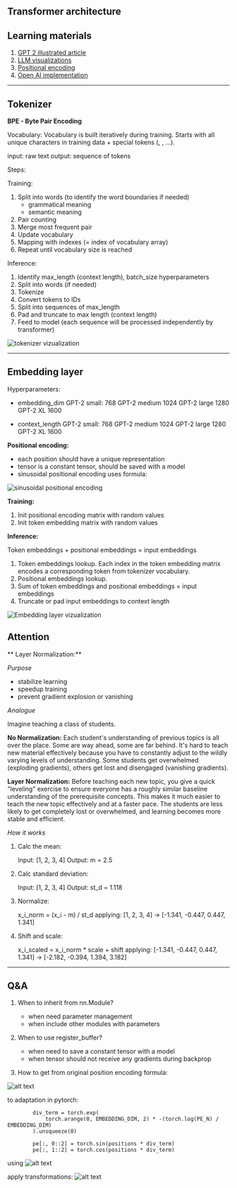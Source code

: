## Transformer architecture

## Learning materials

1. [GPT 2 illustrated article](https://jalammar.github.io/illustrated-gpt2/)
2. [LLM visualizations](https://bbycroft.net/llm)
3. [Positional encoding](https://medium.com/@hunter-j-phillips/positional-encoding-7a93db4109e6)
4. [Open AI implementation](https://github.com/openai/gpt-2)

---

## Tokenizer

**BPE - Byte Pair Encoding**

Vocabulary:
Vocabulary is built iteratively during training.
Starts with all unique characters in training data + special tokens (<unk>, <pad>, <eos> ...).

input: raw text
output: sequence of tokens

Steps:

Training:

1. Split into words (to identify the word boundaries if needed)
   - grammatical meaning
   - semantic meaning
2. Pair counting
3. Merge most frequent pair
4. Update vocabulary
5. Mapping with indexes (= index of vocabulary array)
6. Repeat until vocabulary size is reached

Inference:

1. Identify max_length (context length), batch_size hyperparameters
2. Split into words (if needed)
3. Tokenize
4. Convert tokens to IDs
5. Split into sequences of max_length
6. Pad and truncate to max length (context length)
7. Feed to model (each sequence will be processed independently by transformer)

![tokenizer vizualization](img/tokenization.png)

---

## Embedding layer

Hyperparameters:

- embedding_dim
  GPT-2 small: 768
  GPT-2 medium 1024
  GPT-2 large 1280
  GPT-2 XL 1600

- context_length
  GPT-2 small: 768
  GPT-2 medium 1024
  GPT-2 large 1280
  GPT-2 XL 1600

**Positional encoding:**

- each position should have a unique representation
- tensor is a constant tensor, should be saved with a model
- sinusoidal positional encoding uses formula:

![sinusoidal positional encoding](img/pe_original.png)

**Training:**

1. Init positional encoding matrix with random values
2. Init token embedding matrix with random values

**Inference:**

Token embeddings + positional embeddings = input embeddings

1. Token embeddings lookup. Each index in the token embedding matrix encodes a corresponding token from tokenizer vocabulary.
2. Positional embeddings lookup.
3. Sum of token embeddings and positional embeddings = input embeddings
4. Truncate or pad input embeddings to context length

![Embedding layer vizualization](img/embedding.png)

## Attention

** Layer Normalization:**

_Purpose_

- stabilize learning
- speedup training
- prevent gradient explosion or vanishing

_Analogue_

Imagine teaching a class of students.

**No Normalization:** Each student's understanding of previous topics is all over the place. Some are way ahead, some are far behind. It's hard to teach new material effectively because you have to constantly adjust to the wildly varying levels of understanding. Some students get overwhelmed (exploding gradients), others get lost and disengaged (vanishing gradients).

**Layer Normalization:** Before teaching each new topic, you give a quick "leveling" exercise to ensure everyone has a roughly similar baseline understanding of the prerequisite concepts. This makes it much easier to teach the new topic effectively and at a faster pace. The students are less likely to get completely lost or overwhelmed, and learning becomes more stable and efficient.

_How it works_

1. Calc the mean:

   Input: [1, 2, 3, 4]
   Output: m = 2.5

2. Calc standard deviation:

   Input: [1, 2, 3, 4]
   Output: st_d = 1.118

3. Normalize:

   x_i_norm = (x_i - m) / st_d
   applying:
   [1, 2, 3, 4] -> [-1.341, -0.447, 0.447, 1.341]

4. Shift and scale:

   x_i_scaled = x_i_norm \* scale + shift
   applying:
   [-1.341, -0.447, 0.447, 1.341] -> [-2.182, -0.394, 1.394, 3.182]

---

## Q&A

1. When to inherit from nn.Module?

   - when need parameter management
   - when include other modules with parameters

2. When to use register_buffer?

   - when need to save a constant tensor with a model
   - when tensor should not receive any gradients during backprop

3. How to get from original position encoding formula:

![alt text](img/pe_original.png)

to adaptation in pytorch:

```positions = torch.arange(CONTEXT_SIZE).unsqueeze(1)
        div_term = torch.exp(
            torch.arange(0, EMBEDDING_DIM, 2) * -(torch.log(PE_N) / EMBEDDING_DIM)
        ).unsqueeze(0)

        pe[:, 0::2] = torch.sin(positions * div_term)
        pe[:, 1::2] = torch.cos(positions * div_term)
```

using ![alt text](img/log_rules.png)

apply transformations:
![alt text](img/pe_transformations.png)
